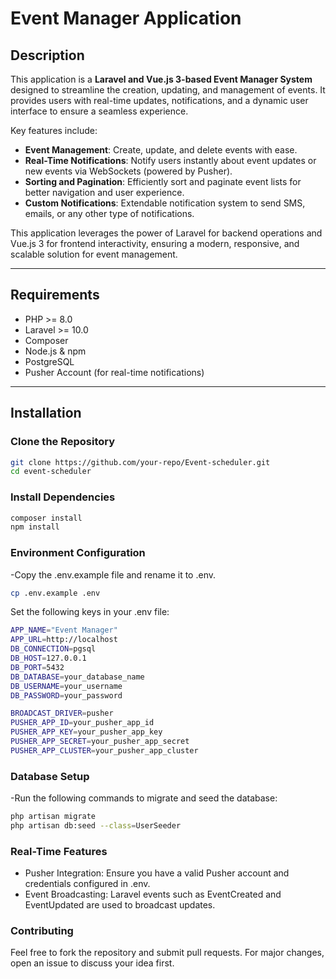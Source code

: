 # Event Manager Application

## Description

This application is a **Laravel and Vue.js 3-based Event Manager System** designed to streamline the creation, updating, and management of events. It provides users with real-time updates, notifications, and a dynamic user interface to ensure a seamless experience. 

Key features include:  
- **Event Management**: Create, update, and delete events with ease.  
- **Real-Time Notifications**: Notify users instantly about event updates or new events via WebSockets (powered by Pusher).  
- **Sorting and Pagination**: Efficiently sort and paginate event lists for better navigation and user experience.  
- **Custom Notifications**: Extendable notification system to send SMS, emails, or any other type of notifications.  

This application leverages the power of Laravel for backend operations and Vue.js 3 for frontend interactivity, ensuring a modern, responsive, and scalable solution for event management.

---

## Requirements

- PHP >= 8.0
- Laravel >= 10.0
- Composer
- Node.js & npm
- PostgreSQL
- Pusher Account (for real-time notifications)

---

## Installation

### Clone the Repository

```bash
git clone https://github.com/your-repo/Event-scheduler.git
cd event-scheduler
 ```
### Install Dependencies

```bash
composer install
npm install
 ```

### Environment Configuration
-Copy the .env.example file and rename it to .env.
```bash
cp .env.example .env
 ```

Set the following keys in your .env file:
```bash
APP_NAME="Event Manager"
APP_URL=http://localhost
DB_CONNECTION=pgsql
DB_HOST=127.0.0.1
DB_PORT=5432
DB_DATABASE=your_database_name
DB_USERNAME=your_username
DB_PASSWORD=your_password

BROADCAST_DRIVER=pusher
PUSHER_APP_ID=your_pusher_app_id
PUSHER_APP_KEY=your_pusher_app_key
PUSHER_APP_SECRET=your_pusher_app_secret
PUSHER_APP_CLUSTER=your_pusher_app_cluster
 ```

### Database Setup
-Run the following commands to migrate and seed the database:
```bash
php artisan migrate
php artisan db:seed --class=UserSeeder
 ```
### Real-Time Features
- Pusher Integration: Ensure you have a valid Pusher account and credentials configured in .env.
- Event Broadcasting: Laravel events such as EventCreated and EventUpdated are used to broadcast updates.

### Contributing
Feel free to fork the repository and submit pull requests. For major changes, open an issue to discuss your idea first.

